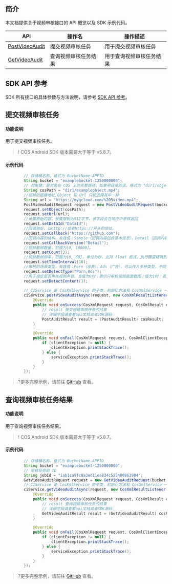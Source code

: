 ## 简介

本文档提供关于视频审核接口的 API 概览以及 SDK 示例代码。

| API                                                          | 操作名         | 操作描述                         |
| ------------------------------------------------------------ | -------------- | -------------------------------- |
| [PostVideoAudit](https://cloud.tencent.com/document/product/436/47316) | 提交视频审核任务 | 用于提交视频审核任务         |
| [GetVideoAudit](https://cloud.tencent.com/document/product/436/47317) | 查询视频审核任务结果 | 用于查询视频审核任务结果         |

## SDK API 参考

SDK 所有接口的具体参数与方法说明，请参考 [SDK API 参考](https://cos-android-sdk-doc-1253960454.file.myqcloud.com/)。

## 提交视频审核任务

#### 功能说明

用于提交视频审核任务。

>! COS Android SDK 版本需要大于等于 v5.8.7。
>

#### 示例代码

[//]: # (.cssg-snippet-post-video-audit)
```java
        // 存储桶名称，格式为 BucketName-APPID
        String bucket = "examplebucket-1250000000";
        // 对象键，是对象在 COS 上的完整路径，如果带目录的话，格式为 "dir1/object1"
        String cosPath = "dir1/exampleobject.mp4";
        //视频的链接地址,Object 和 Url 只能选择其中一种
        String url = "https://myqcloud.com/%205video.mp4";
        PostVideoAuditRequest request = new PostVideoAuditRequest(bucket);
        request.setObject(cosPath);
        request.setUrl(url);
        //设置原始内容，长度限制为512字节，该字段会在响应中原样返回
        request.setDataId("DataId");
        //回调地址，以http://或者https://开头的地址。
        request.setCallback("https://github.com");
        //回调内容的结构，有效值：Simple（回调内容包含基本信息）、Detail（回调内容包含详细信息）。默认为 Simple。
        request.setCallbackVersion("Detail");
        //视频截帧数量，范围为(0, 10000]。
        request.setCount(3);
        //视频截帧频率，范围为(0, 60]，单位为秒，支持 float 格式，执行精度精确到毫秒。
        request.setTimeInterval(10);
        //审核的场景类型，有效值：Porn（涉黄）、Ads（广告），可以传入多种类型，不同类型以逗号分隔，例如：Porn,Ads。
        request.setDetectType("Porn,Ads");
        //用于指定是否审核视频声音，当值为0时：表示只审核视频画面截图；值为1时：表示同时审核视频画面截图和视频声音。默认值为0。
        request.setDetectContent(1);
        
        // CIService 是 CosXmlService 的子类，初始化方法和 CosXmlService 一致
        ciService.postVideoAuditAsync(request, new CosXmlResultListener() {
            @Override
            public void onSuccess(CosXmlRequest request, CosXmlResult cosResult) {
                // result 提交视频审核任务的结果
                // 详细字段请查看api文档或者SDK源码
                PostAuditResult result = (PostAuditResult) cosResult;
            }

            @Override
            public void onFail(CosXmlRequest request, CosXmlClientException clientException, CosXmlServiceException serviceException) {
                if (clientException != null) {
                    clientException.printStackTrace();
                } else {
                    serviceException.printStackTrace();
                }
            }
        });
```

>?更多完整示例，请前往 [GitHub](https://github.com/tencentyun/cos-snippets/tree/master/Android/app/src/androidTest/java/com/tencent/qcloud/cosxml/cssg/CiAudit.java) 查看。

## 查询视频审核任务结果

#### 功能说明

用于查询视频审核任务结果。

>! COS Android SDK 版本需要大于等于 v5.8.7。
>

#### 示例代码

[//]: # (.cssg-snippet-get-video-audit)
```java
        // 存储桶名称，格式为 BucketName-APPID
        String bucket = "examplebucket-1250000000";
        // 审核任务的 ID
        String jobId = "iab1ca9fc8a3ed11ea834c525400863904";
        GetVideoAuditRequest request = new GetVideoAuditRequest(bucket, jobId);
        // CIService 是 CosXmlService 的子类，初始化方法和 CosXmlService 一致
        ciService.getVideoAuditAsync(request, new CosXmlResultListener() {
            @Override
            public void onSuccess(CosXmlRequest request, CosXmlResult cosResult) {
                // result 查询视频审核任务的结果
                // 详细字段请查看api文档或者SDK源码
                GetVideoAuditResult result = (GetVideoAuditResult) cosResult;
            }

            @Override
            public void onFail(CosXmlRequest request, CosXmlClientException clientException, CosXmlServiceException serviceException) {
                if (clientException != null) {
                    clientException.printStackTrace();
                } else {
                    serviceException.printStackTrace();
                }
            }
        });
```

>?更多完整示例，请前往 [GitHub](https://github.com/tencentyun/cos-snippets/tree/master/Android/app/src/androidTest/java/com/tencent/qcloud/cosxml/cssg/CiAudit.java) 查看。